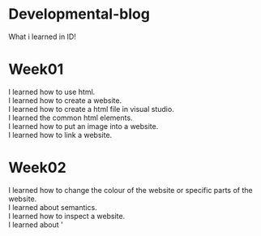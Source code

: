 # Developmental-blog
What i learned in ID!<br>

# Week01
I learned how to use html.<br>
I learned how to create a website.<br>
I learned how to create a html file in visual studio.<br>
I learned the common html elements.<br>
I learned how to put an image into a website.<br>
I learned how to link a website.<br>

# Week02
I learned how to change the colour of the website or specific parts of the website. <br>
I learned about semantics. <br>
I learned how to inspect a website. <br>
I learned about '<style>'.<br>
I learned about '#'.<br>
I learned how to change the fonts.<br>
I learned how to use css.<br>

# Week03
I learned about the 'form' tag.<br>
I learned how to use 'input' tag to create different type of questiobns.<br>
I learned how to create a button in a website.<br>
I leanred how to put a placeholder in a text box.<br>
I learned how to make a question have validations.<br>
I learned about descendant selector.<br>
I learned about class.<br>
I learned how to go mobile mode in the computer.<br>
I learned about position.<br>
I learned about flexbox.<br>

# Week04
I learned how to make a responsive image.<br>
I learned how to make a max scale.<br>
I learned how to fit image on a box.<br>
I learned how to create media query to cater for mobile device.<br>
I learned how to link Git into your visual studio.<br>
I learned how to commit on visual studio.<br>
  
# Week 05
I learned what is javascript.<br>
I learned how to use exercise file.<br>
I learned about the basics of javascript.<br>
I leaned about objects and how to build it in javascript.<br>
I learned how to add a element.<br>
I learned how to moodify classes, attributes and style.<br>
  
# Week 06
I learned more about javascript objects.<br>
I learned what is DOM.<br>
I learned what is a DOM tree.<br>

# Week07
I learned more about DOM.<br>
I learned about event handling.<br>
I learned what is an event object.<br>
I learned about how to make validations for form.<br>
I learned about local and session storage.<br>
